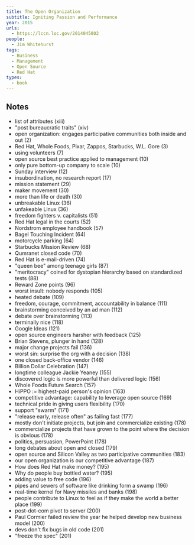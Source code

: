 ```yaml
---
title: The Open Organization
subtitle: Igniting Passion and Performance
year: 2015
urls:
  - https://lccn.loc.gov/2014045002
people:
  - Jim Whitehurst
tags:
  - Business
  - Management
  - Open Source
  - Red Hat
types:
  - book
---
```


## Notes
- list of attributes (xiii)
- "post bureaucratic traits" (xiv)
- open organization: engages participative communities both inside and out (2)
- Red Hat, Whole Foods, Pixar, Zappos, Starbucks, W.L. Gore (3)
- using volunteers (7)
- open source best practice applied to management (10)
- only pure bottom-up company to scale (10)
- Sunday interview (12)
- insubordination, no research report (17)
- mission statement (29)
- maker movement (30)
- more than life or death (30)
- unbreakable Linux (36)
- unfakeable Linux (36)
- freedom fighters v. capitalists (51)
- Red Hat legal in the courts (52)
- Nordstrom employee handbook (57)
- Bagel Touching Incident (64)
- motorcycle parking (64)
- Starbucks Mission Review (68)
- Qumranet closed code (70)
- Red Hat is e-mail-driven (74)
- "queen bee" among teenage girls (87)
- "meritocracy" coined for dystopian hierarchy based on standardized tests (88)
- Reward Zone points (96)
- worst insult: nobody responds (105)
- heated debate (109)
- freedom, courage, commitment, accountability in balance (111)
- brainstorming conceived by an ad man (112)
- debate over brainstorming (113)
- terminally nice (118)
- Google Ideas (121)
- open source engineers harsher with feedback (125)
- Brian Stevens, plunger in hand (128)
- major change projects fail (136)
- worst sin: surprise the org with a decision (138)
- one closed back-office vendor (146)
- Billion Dollar Celebration (147)
- longtime colleague Jackie Yeaney (155)
- discovered logic is more powerful than delivered logic (156)
- Whole Foods Future Search (157)
- HiPPO := highest-paid person's opinion (163)
- competitive advantage: capability to leverage open source (169)
- technical pride in giving users flexibility (170)
- support "swarm" (171)
- "release early, release often" as failing fast (177)
- mostly don't initiate projects, but join and commercialize existing (178)
- commercialize projects that have grown to the point where the decision is obvious (178)
- politics, persuasion, PowerPoint (178)
- long debates about open and closed (179)
- open source and Silicon Valley as two participative communities (183)
- our open organization is our competitive advantage (187)
- How does Red Hat make money? (195)
- Why do people buy bottled water? (195)
- adding value to free code (196)
- pipes and sewers of software like drinking form a swamp (196)
- real-time kernel for Navy missiles and banks (198)
- people contribute to Linux to feel as if they make the world a better place (199)
- post-dot-com pivot to server (200)
- Paul Cormier failed review the year he helped develop new business model (200)
- devs don't fix bugs in old code (201)
- "freeze the spec" (201)
